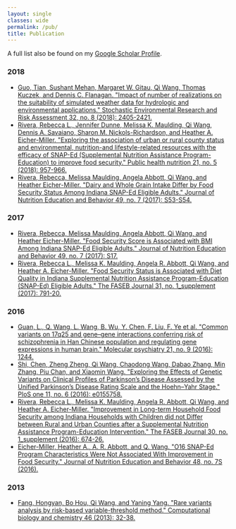 ```yaml
---
layout: single
classes: wide
permalink: /pub/
title: Publication
---
```


A full list also be found on my [Google Scholar Profile](https://scholar.google.com/citations?user=pkRzci8AAAAJ).

### 2018
- [Guo, Tian, Sushant Mehan, Margaret W. Gitau, Qi Wang, Thomas Kuczek, and Dennis C. Flanagan. "Impact of number of realizations on the suitability of simulated weather data for hydrologic and environmental applications." Stochastic Environmental Research and Risk Assessment 32, no. 8 (2018): 2405-2421.](https://link.springer.com/article/10.1007/s00477-017-1498-5)
- [Rivera, Rebecca L., Jennifer Dunne, Melissa K. Maulding, Qi Wang, Dennis A. Savaiano, Sharon M. Nickols-Richardson, and Heather A. Eicher-Miller. "Exploring the association of urban or rural county status and environmental, nutrition-and lifestyle-related resources with the efficacy of SNAP-Ed (Supplemental Nutrition Assistance Program-Education) to improve food security." Public health nutrition 21, no. 5 (2018): 957-966.](https://www.cambridge.org/core/journals/public-health-nutrition/article/exploring-the-association-of-urban-or-rural-county-status-and-environmental-nutrition-and-lifestylerelated-resources-with-the-efficacy-of-snaped-supplemental-nutrition-assistance-programeducation-to-improve-food-security/632A69C1DB2192BA2CD1F05E253C8C32)
- [Rivera, Rebecca, Melissa Maulding, Angela Abbott, Qi Wang, and Heather Eicher-Miller. "Dairy and Whole Grain Intake Differ by Food Security Status Among Indiana SNAP-Ed Eligible Adults." Journal of Nutrition Education and Behavior 49, no. 7 (2017): S53-S54.](https://www.jneb.org/article/S1499-4046(17)30531-6/abstract)

### 2017
- [Rivera, Rebecca, Melissa Maulding, Angela Abbott, Qi Wang, and Heather Eicher-Miller. "Food Security Score is Associated with BMI Among Indiana SNAP-Ed Eligible Adults." Journal of Nutrition Education and Behavior 49, no. 7 (2017): S17.](https://www.jneb.org/article/S1499-4046(17)30316-0/abstract)
- [Rivera, Rebecca L., Melissa K. Maulding, Angela R. Abbott, Qi Wang, and Heather A. Eicher-Miller. "Food Security Status is Associated with Diet Quality in Indiana Supplemental Nutrition Assistance Program-Education (SNAP-Ed) Eligible Adults." The FASEB Journal 31, no. 1_supplement (2017): 791-20.](https://www.fasebj.org/doi/abs/10.1096/fasebj.31.1_supplement.791.20)

### 2016
- [Guan, L., Q. Wang, L. Wang, B. Wu, Y. Chen, F. Liu, F. Ye et al. "Common variants on 17q25 and gene–gene interactions conferring risk of schizophrenia in Han Chinese population and regulating gene expressions in human brain." Molecular psychiatry 21, no. 9 (2016): 1244.](https://www.nature.com/articles/mp2015204)
- [Shi, Chen, Zheng Zheng, Qi Wang, Chaodong Wang, Dabao Zhang, Min Zhang, Piu Chan, and Xiaomin Wang. "Exploring the Effects of Genetic Variants on Clinical Profiles of Parkinson’s Disease Assessed by the Unified Parkinson’s Disease Rating Scale and the Hoehn–Yahr Stage." PloS one 11, no. 6 (2016): e0155758.](https://journals.plos.org/plosone/article?id=10.1371/journal.pone.0155758)
- [Rivera, Rebecca L., Melissa K. Maulding, Angela R. Abbott, Qi Wang, and Heather A. Eicher-Miller. "Improvement in Long-term Household Food Security among Indiana Households with Children did not Differ between Rural and Urban Counties after a Supplemental Nutrition Assistance Program-Education Intervention." The FASEB Journal 30, no. 1_supplement (2016): 674-26.](https://www.fasebj.org/doi/abs/10.1096/fasebj.30.1_supplement.674.26)
- [Eicher-Miller, Heather A., A. R. Abbott, and Q. Wang. "O16 SNAP-Ed Program Characteristics Were Not Associated With Improvement in Food Security." Journal of Nutrition Education and Behavior 48, no. 7S (2016).](https://www.researchgate.net/profile/Colleen_Spees/publication/304669229_Differing_Contributions_of_Food_Sources_to_Dietary_Energy_Solid_Fat_and_Added_Sugar_in_US_Adults_by_Food_Security_Status/links/5a94c2dbaca27214056756d2/Differing-Contributions-of-Food-Sources-to-Dietary-Energy-Solid-Fat-and-Added-Sugar-in-US-Adults-by-Food-Security-Status.pdf)

### 2013
- [Fang, Hongyan, Bo Hou, Qi Wang, and Yaning Yang. "Rare variants analysis by risk-based variable-threshold method." Computational biology and chemistry 46 (2013): 32-38.](https://www.sciencedirect.com/science/article/pii/S1476927113000340)


